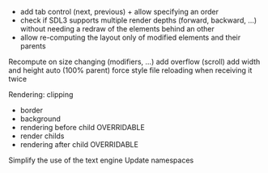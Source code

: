 - add tab control (next, previous) + allow specifying an order
- check if SDL3 supports multiple render depths (forward, backward, ...) without needing a redraw of the elements behind an other
- allow re-computing the layout only of modified elements and their parents

Recompute on size changing (modifiers, ...)
add overflow (scroll)
add width and height auto (100% parent)
force style file reloading when receiving it twice


Rendering:
clipping

- border
- background
- rendering before child OVERRIDABLE
- render childs
- rendering after child OVERRIDABLE

Simplify the use of the text engine
Update namespaces